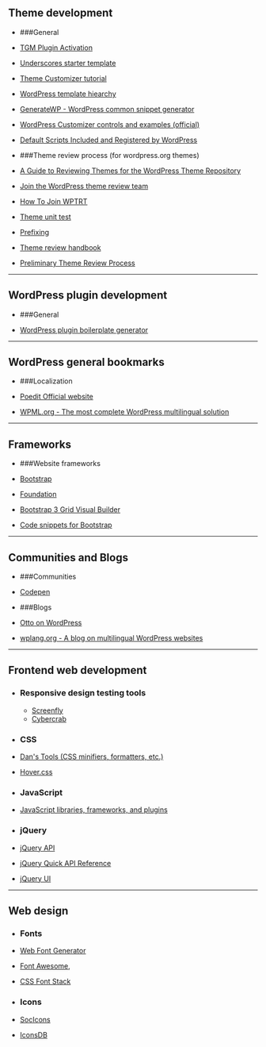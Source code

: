 ## Theme development

- ###General

 - [TGM Plugin Activation](http://tgmpluginactivation.com/)
 - [Underscores starter template](http://underscores.me/)
 - [Theme Customizer tutorial](http://themefoundation.com/wordpress-theme-customizer/)
 - [WordPress template hiearchy](http://wphierarchy.com/)
 - [GenerateWP - WordPress common snippet generator](http://generatewp.com/)
 - [WordPress Customizer controls and examples (official)](https://github.com/WPTRT/code-examples/tree/master/customizer)
 - [Default Scripts Included and Registered by WordPress](https://developer.wordpress.org/themes/basics/including-css-javascript/#default-scripts-included-and-registered-by-wordpress)

- ###Theme review process (for wordpress.org themes)

 - [A Guide to Reviewing Themes for the WordPress Theme Repository](http://www.chipbennett.net/2011/04/20/a-guide-to-reviewing-themes-for-the-wordpress-theme-repository/)
 - [Join the WordPress theme review team](http://justintadlock.com/archives/2011/04/14/join-the-wordpress-theme-review-team)
 - [How To Join WPTRT](https://make.wordpress.org/themes/about-old/how-to-join-wptrt/)
 - [Theme unit test](http://codex.wordpress.org/Theme_Unit_Test)
 - [Prefixing](http://themereview.co/category/tutorials/)
 - [Theme review handbook](https://make.wordpress.org/themes/handbook/review/required/)
 - [Preliminary Theme Review Process](https://make.wordpress.org/themes/2014/12/26/preliminary-theme-review-process/)

----------------------------------------------------------------------------------------------------------------
##  WordPress plugin development

- ###General

 - [WordPress plugin boilerplate generator](http://wppb.me/)

----------------------------------------------------------------------------------------------------------------

##  WordPress general bookmarks

- ###Localization

 - [Poedit Official website](http://poedit.net/)
 - [WPML.org - The most complete WordPress multilingual solution](https://wpml.org/)

----------------------------------------------------------------------------------------------------------------
##  Frameworks

- ###Website frameworks

 - [Bootstrap](http://getbootstrap.com)
 - [Foundation](http://foundation.zurb.com)
 - [Bootstrap 3 Grid Visual Builder](http://shoelace.io/)
 - [Code snippets for Bootstrap](http://bootsnipp.com)

----------------------------------------------------------------------------------------------------------------
##  Communities and Blogs

- ###Communities

 - [Codepen](http://codepen.io/)

- ###Blogs

 - [Otto on WordPress](http://ottopress.com/)
 - [wplang.org - A blog on multilingual WordPress websites](http://wplang.org/)

----------------------------------------------------------------------------------------------------------------
## Frontend web development

- ### Responsive design testing tools
  - [Screenfly](http://quirktools.com/screenfly)
  - [Cybercrab](http://cybercrab.com/screencheck)

- ### CSS

 - [Dan's Tools (CSS minifiers, formatters, etc.)](http://www.danstools.com/)
 - [Hover.css](http://ianlunn.github.io/Hover/)

- ### JavaScript

 - [JavaScript libraries, frameworks, and plugins](https://www.javascripting.com/)

- ### jQuery

 - [jQuery API](https://api.jquery.com/)
 - [jQuery Quick API Reference](http://oscarotero.com/jquery/)
 - [jQuery UI](http://jqueryui.com/)

----------------------------------------------------------------------------------------------------------------
## Web design

- ### Fonts

 - [Web Font Generator](https://www.web-font-generator.com/)
 - [Font Awesome](https://fortawesome.github.io/Font-Awesome/),
 - [CSS Font Stack](http://www.cssfontstack.com/)

- ### Icons

 - [SocIcons](http://www.socicon.com/)
 - [IconsDB](http://www.iconsdb.com/)
